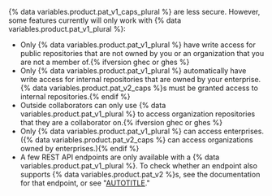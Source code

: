 {% data variables.product.pat_v1_caps_plural %} are less secure. However, some features currently will only work with {% data variables.product.pat_v1_plural %}:

* Only {% data variables.product.pat_v1_plural %} have write access for public repositories that are not owned by you or an organization that you are not a member of.{% ifversion ghec or ghes %}
* Only {% data variables.product.pat_v1_plural %} automatically have write access for internal repositories that are owned by your enterprise. {% data variables.product.pat_v2_caps %}s must be granted access to internal repositories.{% endif %}
* Outside collaborators can only use {% data variables.product.pat_v1_plural %} to access organization repositories that they are a collaborator on.{% ifversion ghec or ghes %}
* Only {% data variables.product.pat_v1_plural %} can access enterprises. ({% data variables.product.pat_v2_caps %} can access organizations owned by enterprises.){% endif %}
* A few REST API endpoints are only available with a {% data variables.product.pat_v1_plural %}. To check whether an endpoint also supports {% data variables.product.pat_v2 %}s, see the documentation for that endpoint, or see "[AUTOTITLE](/rest/overview/endpoints-available-for-fine-grained-personal-access-tokens)."
